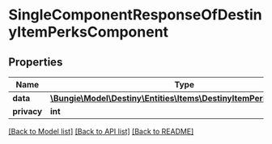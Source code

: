 # SingleComponentResponseOfDestinyItemPerksComponent

## Properties
Name | Type | Description | Notes
------------ | ------------- | ------------- | -------------
**data** | [**\Bungie\Model\Destiny\Entities\Items\DestinyItemPerksComponent**](DestinyItemPerksComponent.md) |  | [optional] 
**privacy** | **int** |  | [optional] 

[[Back to Model list]](../README.md#documentation-for-models) [[Back to API list]](../README.md#documentation-for-api-endpoints) [[Back to README]](../README.md)


